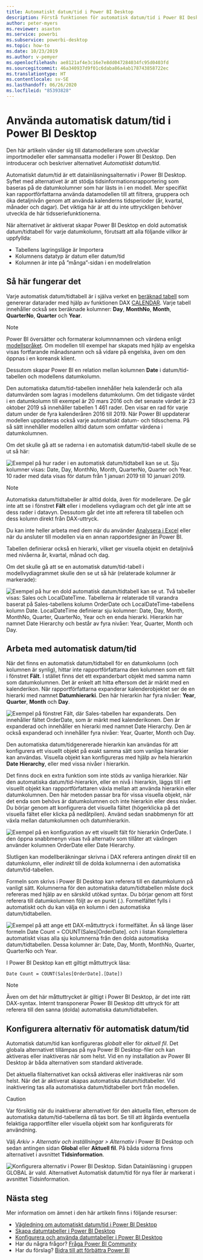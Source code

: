 ```yaml
---
title: Automatiskt datum/tid i Power BI Desktop
description: Förstå funktionen för automatisk datum/tid i Power BI Desktop.
author: peter-myers
ms.reviewer: asaxton
ms.service: powerbi
ms.subservice: powerbi-desktop
ms.topic: how-to
ms.date: 10/23/2019
ms.author: v-pemyer
ms.openlocfilehash: ae8121af4e3c16e7e8dd047284034fc95d0403fd
ms.sourcegitcommit: 46a340937d9f01c6daba86a4ab178743858722ec
ms.translationtype: HT
ms.contentlocale: sv-SE
ms.lasthandoff: 06/26/2020
ms.locfileid: "85393828"
---
```

# <a name="apply-auto-datetime-in-power-bi-desktop"></a>Använda automatisk datum/tid i Power BI Desktop

Den här artikeln vänder sig till datamodellerare som utvecklar importmodeller eller sammansatta modeller i Power BI Desktop. Den introducerar och beskriver alternativet _Automatiskt datum/tid_.

Automatiskt datum/tid är ett datainläsningsalternativ i Power BI Desktop. Syftet med alternativet är att stödja tidsinformationsrapportering som baseras på de datumkolumner som har lästs in i en modell. Mer specifikt kan rapportförfattarna använda datamodellen till att filtrera, gruppera och öka detaljnivån genom att använda kalenderns tidsperioder (år, kvartal, månader och dagar). Det viktiga här är att du inte uttryckligen behöver utveckla de här tidsseriefunktionerna.

När alternativet är aktiverat skapar Power BI Desktop en dold automatisk datum/tidtabell för varje datumkolumn, förutsatt att alla följande villkor är uppfyllda:

- Tabellens lagringsläge är Importera
- Kolumnens datatyp är datum eller datum/tid
- Kolumnen är inte på ”många”-sidan i en modellrelation

## <a name="how-it-works"></a>Så här fungerar det

Varje automatisk datum/tidtabell är i själva verket en [beräknad tabell](desktop-calculated-tables.md) som genererar datarader med hjälp av funktionen DAX [CALENDAR](/dax/calendar-function-dax). Varje tabell innehåller också sex beräknade kolumner: **Day**, **MonthNo**, **Month**, **QuarterNo**, **Quarter** och **Year**.

> [!NOTE]
> Power BI översätter och formaterar kolumnnamnen och värdena enligt [modellspråket](../fundamentals/supported-languages-countries-regions.md#choose-the-language-for-the-model-in-power-bi-desktop). Om modellen till exempel har skapats med hjälp av engelska visas fortfarande månadsnamn och så vidare på engelska, även om den öppnas i en koreansk klient.

Dessutom skapar Power BI en relation mellan kolumnen **Date** i datum/tid-tabellen och modellens datumkolumn.

Den automatiska datum/tid-tabellen innehåller hela kalenderår och alla datumvärden som lagras i modellens datumkolumn. Om det tidigaste värdet i en datumkolumn till exempel är 20 mars 2016 och det senaste värdet är 23 oktober 2019 så innehåller tabellen 1 461 rader. Den visar en rad för varje datum under de fyra kalenderåren 2016 till 2019. När Power BI uppdaterar modellen uppdateras också varje automatiskt datum- och tidsschema. På så sätt innehåller modellen alltid datum som omfattar värdena i datumkolumnen.

Om det skulle gå att se raderna i en automatisk datum/tid-tabell skulle de se ut så här:

![Exempel på hur rader i en automatisk datum/tidtabell kan se ut. Sju kolumner visas: Date, Day, MonthNo, Month, QuarterNo, Quarter och Year. 10 rader med data visas för datum från 1 januari 2019 till 10 januari 2019.](media/desktop-auto-date-time/auto-date-time-hidden-table-example-rows.png)

> [!NOTE]
> Automatiska datum/tidtabeller är alltid dolda, även för modellerare. De går inte att se i fönstret **Fält** eller i modellens vydiagram och det går inte att se dess rader i datavyn. Dessutom går det inte att referera till tabellen och dess kolumn direkt från DAX-uttryck.
>
> Du kan inte heller arbeta med dem när du använder [Analysera i Excel](../collaborate-share/service-analyze-in-excel.md) eller när du ansluter till modellen via en annan rapportdesigner än Power BI.

Tabellen definierar också en hierarki, vilket ger visuella objekt en detaljnivå med nivåerna år, kvartal, månad och dag.

Om det skulle gå att se en automatisk datum/tid-tabell i modellvydiagrammet skulle den se ut så här (relaterade kolumner är markerade):

![Exempel på hur en dold automatisk datum/tidtabell kan se ut. Två tabeller visas: Sales och LocalDateTime. Tabellerna är relaterade till varandra baserat på Sales-tabellens kolumn OrderDate och LocalDateTime-tabellens kolumn Date. LocalDateTime definierar sju kolumner: Date, Day, Month, MonthNo, Quarter, QuarterNo, Year och en enda hierarki. Hierarkin har namnet Date Hierarchy och består av fyra nivåer: Year, Quarter, Month och Day.](media/desktop-auto-date-time/auto-date-time-hidden-table-example-diagram.png)

## <a name="work-with-auto-datetime"></a>Arbeta med automatisk datum/tid

När det finns en automatisk datum/tidtabell för en datumkolumn (och kolumnen är synlig), hittar inte rapportförfattarna den kolumnen som ett fält i fönstret **Fält**. I stället finns det ett expanderbart objekt med samma namn som datumkolumnen. Det är enkelt att hitta eftersom det är märkt med en kalenderikon. När rapportförfattarna expanderar kalenderobjektet ser de en hierarki med namnet **Datumhierarki**. Den här hierarkin har fyra nivåer: **Year**, **Quarter**, **Month** och **Day**.

![Exempel på fönstret Fält, där Sales-tabellen har expanderats. Den innehåller fältet OrderDate, som är märkt med kalenderikonen. Den är expanderad och innehåller en hierarki med namnet Date Hierarchy. Den är också expanderad och innehåller fyra nivåer: Year, Quarter, Month och Day.](media/desktop-auto-date-time/auto-date-time-fields-pane-example.png)

Den automatiska datum/tidgenererade hierarkin kan användas för att konfigurera ett visuellt objekt på exakt samma sätt som vanliga hierarkier kan användas. Visuella objekt kan konfigureras med hjälp av hela hierarkin **Date Hierarchy**, eller med vissa nivåer i hierarkin.

Det finns dock en extra funktion som inte stöds av vanliga hierarkier. När den automatiska datum/tid-hierarkin, eller en nivå i hierarkin, läggs till i ett visuellt objekt kan rapportförfattaren växla mellan att använda hierarkin eller datumkolumnen. Den här metoden passar bra för vissa visuella objekt, när det enda som behövs är datumkolumnen och inte hierarkin eller dess nivåer. Du börjar genom att konfigurera det visuella fältet (högerklicka på det visuella fältet eller klicka på nedåtpilen). Använd sedan snabbmenyn för att växla mellan datumkolumnen och datumhierarkin.

![Exempel på en konfiguration av ett visuellt fält för hierarkin OrderDate. I den öppna snabbmenyn visas två alternativ som tillåter att växlingen använder kolumnen OrderDate eller Date Hierarchy.](media/desktop-auto-date-time/auto-date-time-configure-visuals-fields.png)

Slutligen kan modellberäkningar skrivna i DAX referera antingen _direkt_ till en datumkolumn, eller _indirekt_ till de dolda kolumnerna i den automatiska datum/tid-tabellen.

Formeln som skrivs i Power BI Desktop kan referera till en datumkolumn på vanligt sätt. Kolumnerna för den automatiska datum/tidtabellen måste dock refereras med hjälp av en särskild utökad syntax. Du börjar genom att först referera till datumkolumnen följt av en punkt (.). Formelfältet fylls i automatiskt och du kan välja en kolumn i den automatiska datum/tidtabellen.

![Exempel på att ange ett DAX-måttuttryck i formelfältet. Än så länge läser formeln Date Count = COUNT(Sales[OrderDate]. och i listan Komplettera automatiskt visas alla sju kolumnerna från den dolda automatiska datum/tidtabellen. Dessa kolumner är: Date, Day, Month, MonthNo, Quarter, QuarterNo och Year.](media/desktop-auto-date-time/auto-date-time-dax-auto-complete.png)

I Power BI Desktop kan ett giltigt måttuttryck läsa:

```dax
Date Count = COUNT(Sales[OrderDate].[Date])
```

> [!NOTE]
> Även om det här måttuttrycket är giltigt i Power BI Desktop, är det inte rätt DAX-syntax. Internt transponerar Power BI Desktop ditt uttryck för att referera till den sanna (dolda) automatiska datum/tidtabellen.

## <a name="configure-auto-datetime-option"></a>Konfigurera alternativ för automatisk datum/tid

Automatisk datum/tid kan konfigureras _globalt_ eller för _aktuell fil_. Det globala alternativet tillämpas på nya Power BI Desktop-filer och kan aktiveras eller inaktiveras när som helst. Vid en ny installation av Power BI Desktop är båda alternativen som standard aktiverade.

Det aktuella filalternativet kan också aktiveras eller inaktiveras när som helst. När det är aktiverat skapas automatiska datum/tidtabeller. Vid inaktivering tas alla automatiska datum/tidtabeller bort från modellen.

> [!CAUTION]
> Var försiktig när du inaktiverar alternativet för den aktuella filen, eftersom de automatiska datum/tid-tabellerna då tas bort. Se till att åtgärda eventuella felaktiga rapportfilter eller visuella objekt som har konfigurerats för användning.

Välj _Arkiv > Alternativ och inställningar > Alternativ_ i Power BI Desktop och sedan antingen sidan **Global** eller **Aktuell fil**. På båda sidorna finns alternativet i avsnittet **Tidsinformation**.

![Konfigurera alternativ i Power BI Desktop. Sidan Datainläsning i gruppen GLOBAL är vald. Alternativet Automatisk datum/tid för nya filer är markerat i avsnittet Tidsinformation.](media/desktop-auto-date-time/auto-date-time-configure-global-options.png)

## <a name="next-steps"></a>Nästa steg

Mer information om ämnet i den här artikeln finns i följande resurser:

- [Vägledning om automatiskt datum/tid i Power BI Desktop](../guidance/auto-date-time.md)
- [Skapa datumtabeller i Power BI Desktop](../guidance/model-date-tables.md)
- [Konfigurera och använda datumtabeller i Power BI Desktop](desktop-date-tables.md)
- Har du några frågor? [Fråga Power BI Community](https://community.powerbi.com/)
- Har du förslag? [Bidra till att förbättra Power BI](https://ideas.powerbi.com/)
